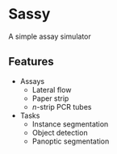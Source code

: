 Sassy
=====

A simple assay simulator

Features
--------

* Assays
    * Lateral flow
    * Paper strip
    * *n*-strip PCR tubes
* Tasks
    * Instance segmentation
    * Object detection
    * Panoptic segmentation
